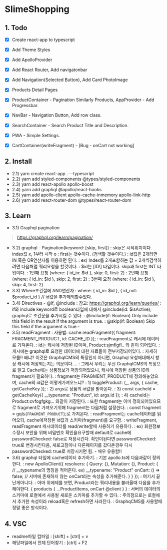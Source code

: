 # SlimeShopping

## 1. Todo
- [x] Create react-app to typescript
- [x] Add Theme Styles
- [x] Add ApolloProvider
- [x] Add React Router, Add navigatonbar
- [x] Add Navigation(Selected Button), Add Card PhotoImage
- [x] Products Detail Pages
- [x] ProductContainer - Pagination Similarly Products, AppProvider - Add Progressbar.
- [x] NavBar - Navigation Button, Add row class.
- [x] SearchContainer - Search Product Title and Description.   
- [x] PWA - Simple Settings.
- [x] CartContainer(writeFragment) - [Bug - onCart not working]


## 2. Install
- 2.1) yarn create react-app . --typescript
- 2.2) yarn add styled-components @types/styled-components
- 2.3) yarn add react-apollo apollo-boost
- 2.4) yarn add graphql @apollo/react-hooks
- 2.5) yarn add apollo-client apollo-cache-inmemory apollo-link-http
- 2.6) yarn add react-router-dom @types/react-router-dom

## 3. Learn
- 3.1) Graphql pagination
> https://graphql.org/learn/pagination/
- 3.2) graphql - Pagination(keyword: [skip, first])
: skip은 시작위치이다. index값 x, 1부터 시작 o
: first는 갯수이다. (검색할 갯수이다.)
: id값은 2개라면 IN 혹은 OR연산자를 이용하면 된다.
: ex) Index를 2개포함하는 값 + 2개씩검색하려면 다음처럼 쿼리요청을 할것이다. 
: $id는 [ID!] 타입이다. skip과 first는 INT 타입이다.
: 1번째 요청 (where: { id_in: $id }, skip: 0, first: 2)
: 2번째 요청 (where: { id_in: $id }, skip: 2, first: 2)
: 3번째 요청 (where: { id_in: $id }, skip: 4, first: 2)
- 3.3) Where조건절에 AND연산자
: where: { id_in: $id }, { id_not: $product_id } // id값을 추가제외할수있다.
- 3.4) Directives - @if, @include
: 참고: https://graphql.org/learn/queries/
: if와 include keyword로 boolean타입에 대해서 @include(id: $isActive); graphql로 조건문을 추가시킬 수 있다.
: @include(if: Boolean) Only include this field in the result if the argument is true.
: @skip(if: Boolean) Skip this field if the argument is true.-
- 3.5) readFragment
: 사용법: cache.readFragment({ fragment: FRAGMENT_PRODUCT, id: CACHE_ID });
: readFragment로 캐시에 데이터르 가져온다. 
: id는 캐시에 저장된 ID이며, Product:sjmflgfl.. 와 같이 되어있다.
: 캐시에는 graphql로 요청한 데이터에 대한 자료들이 전부저장되어있다.
: 자세히 모름!! 왜냐? 이것은 GraphqlCMS의 특징인지 아니면, Graphql 요청에대해서 항상 캐시에 저장되는지는 의문이다....
: 그래서 우리는 우선 GraphqlCMS의 특징으로 알고 Cache에는 상품정보가 저장되어있으니, 캐시에 저장된 상품의 ID와 fragment가 필요하다.
: fragment는 FRAGMENT_PRODUCT에 정의해놓았으며, cache의 id값은 어떻게가져오느냐?
: 1) toggleProduct: (_, args, { cache, getCacheKey });
: 2) args로 상품의 id값을 받아온다.
: 3) const cacheId = getCacheKey({ __typename: "Product", id: args.id }); 
: 4) cacheId는 Product:cvfogfgkg... 와같이 저장된다.
: 또한 fragment는 이미 정의되어있으므로 fragment로 가져오기위해 fragment는 다음처럼 설정한다.
: const fragment = gql`${FRAGMENT_PRODUCT}`;로 가져온다.
: readFragment는 cache데이터를 읽어오되, cache에저장된 id값과 스키마(fragment)를 요구함.
: writeFragment, readFragment 캐시데이터를 read/write할때 사용하기 유용하다.
: ex) 회원정보 수정시 보안을 위해 비밀번호 확인을요구할때 default로 cache에 passwordChecked: false로 저장시킨다. 확인이된다면 passwordChecked: true로 변경시킨다음, 새로고침이나 다른페이지를 갔다온경우 다시 passwordChecked: true로 저장시키면 됨. - 매우 유용함!!
- 3.6) graphql 타입에 cache데이터 추가하기.
: 기본 apollo.ts에 다음과같이 정의한다.
: new ApolloClient({
    resolvers: {
        Query: {},
        Mutation: {},
        Product: { // __typename의 명칭을 적어준다. ex) __typename: "Product"
            onCart: () => false;    // 서버에 존재하지 않는 onCart라는 속성을 추가해준다.
        }
    }
});
: 여기서 끝난게아니다. 
: 아마 위에제를 보면, Product라는 쿼리내용을 불러올때 다음을 추가해야한다.
{ 
    products {
        ...ProductItems, 
        onCart @client 
    }
}
: 서버의 데이터의 스키마에 로컬에서 사용될 새로운 스키마를 추가할 수 있다.
: 주의점으로는 로컬에서 추가한 속성이라 reload혹은 refresh하면 사라진다.
: GraphqCMS를 사용할때 정말 좋은 방식이다.


## 4. VSC 
- readme파일 컴파일
: [shift] + [ctrl] + v
- 해당파일에서 전체 단어찾기
: [ctrl] + F2
